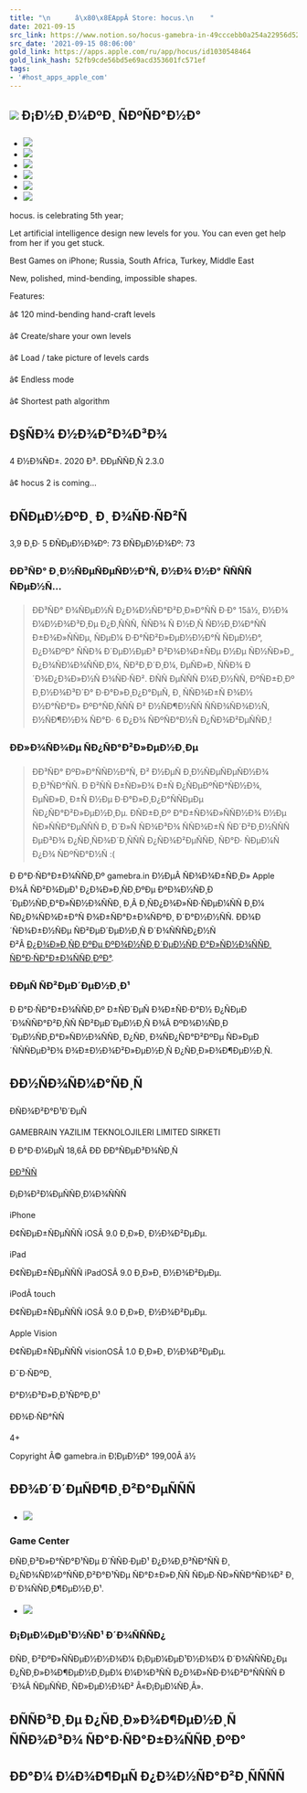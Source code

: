 ```yaml
---
title: "\n      â\x80\x8EAppÂ Store: hocus.\n    "
date: 2021-09-15
src_link: https://www.notion.so/hocus-gamebra-in-49cccebb0a254a22956d5247ef89bee8
src_date: '2021-09-15 08:06:00'
gold_link: https://apps.apple.com/ru/app/hocus/id1030548464
gold_link_hash: 52fb9cde56bd5e69acd353601fc571ef
tags:
- '#host_apps_apple_com'
---
```





![](/assets/artwork/1x1-42817eea7ade52607a760cbee00d1495.gif)
Ð¡Ð½Ð¸Ð¼ÐºÐ¸ ÑÐºÑÐ°Ð½Ð°
-------------------------


* ![](/assets/artwork/1x1-42817eea7ade52607a760cbee00d1495.gif)
* ![](/assets/artwork/1x1-42817eea7ade52607a760cbee00d1495.gif)
* ![](/assets/artwork/1x1-42817eea7ade52607a760cbee00d1495.gif)
* ![](/assets/artwork/1x1-42817eea7ade52607a760cbee00d1495.gif)
* ![](/assets/artwork/1x1-42817eea7ade52607a760cbee00d1495.gif)
* ![](/assets/artwork/1x1-42817eea7ade52607a760cbee00d1495.gif)


hocus. is celebrating 5th year;   



Let artificial intelligence design new levels for you. You can even get help from her if you get stuck.  


Best Games on iPhone; Russia, South Africa, Turkey, Middle East  


New, polished, mind-bending, impossible shapes.  


Features:

â¢ 120 mind-bending hand-craft levels

â¢ Create/share your own levels

â¢ Load / take picture of levels cards

â¢ Endless mode

â¢ Shortest path algorithm  



Ð§ÑÐ¾ Ð½Ð¾Ð²Ð¾Ð³Ð¾
-------------------


4 Ð½Ð¾ÑÐ±. 2020 Ð³.
ÐÐµÑÑÐ¸Ñ 2.3.0


â¢ hocus 2 is coming...  



ÐÑÐµÐ½ÐºÐ¸ Ð¸ Ð¾ÑÐ·ÑÐ²Ñ
----------------------------


3,9 Ð¸Ð· 5
ÐÑÐµÐ½Ð¾Ðº: 73
ÐÑÐµÐ½Ð¾Ðº: 73


### ÐÐ³ÑÐ° Ð¸Ð½ÑÐµÑÐµÑÐ½Ð°Ñ, Ð½Ð¾ Ð½Ð° ÑÑÑÑ ÑÐµÐ½Ñ...



> ÐÐ³ÑÐ° Ð¾ÑÐµÐ½Ñ Ð¿Ð¾Ð½ÑÐ°Ð²Ð¸Ð»Ð°ÑÑ Ð·Ð° 15â½, Ð½Ð¾ Ð¼Ð½Ð¾Ð³Ð¸Ðµ Ð¿Ð¸ÑÑÑ, ÑÑÐ¾ Ñ Ð½Ð¸Ñ ÑÐ½Ð¸Ð¼Ð°ÑÑ Ð±Ð¾Ð»ÑÑÐµ, ÑÐµÐ¼ Ð·Ð°ÑÐ²Ð»ÐµÐ½Ð½Ð°Ñ ÑÐµÐ½Ð°, Ð¿Ð¾ÐºÐ° ÑÑÐ¾ Ð´ÐµÐ½ÐµÐ³ Ð²Ð¾Ð¾Ð±ÑÐµ Ð½Ðµ ÑÐ½ÑÐ»Ð¸, Ð¿Ð¾ÑÐ¼Ð¾ÑÑÐ¸Ð¼, ÑÐ²Ð¸Ð´Ð¸Ð¼, ÐµÑÐ»Ð¸ ÑÑÐ¾ Ð´Ð¾Ð¿Ð¾Ð»Ð½Ñ Ð¾ÑÐ·ÑÐ². ÐÑÑ ÐµÑÑÑ Ð¼Ð¸Ð½ÑÑ, ÐºÑÐ±Ð¸Ðº Ð¸Ð½Ð¾Ð³Ð´Ð° Ð·Ð°Ð»Ð¸Ð¿Ð°ÐµÑ, Ð¸ ÑÑÐ¾Ð±Ñ Ð¾Ð½ Ð½Ð°ÑÐ°Ð» ÐºÐ°ÑÐ¸ÑÑÑ Ð² Ð½ÑÐ¶Ð½ÑÑ ÑÑÐ¾ÑÐ¾Ð½Ñ, Ð½ÑÐ¶Ð½Ð¾ ÑÐ°Ð· 6 Ð¿Ð¾ ÑÐºÑÐ°Ð½Ñ Ð¿ÑÐ¾Ð²ÐµÑÑÐ¸!


### ÐÐ»Ð¾ÑÐ¾Ðµ ÑÐ¿ÑÐ°Ð²Ð»ÐµÐ½Ð¸Ðµ



> ÐÐ³ÑÐ° ÐºÐ»Ð°ÑÑÐ½Ð°Ñ, Ð² Ð½ÐµÑ Ð¸Ð½ÑÐµÑÐµÑÐ½Ð¾ Ð¸Ð³ÑÐ°ÑÑ. Ð Ð²ÑÑ Ð±ÑÐ»Ð¾ Ð±Ñ Ð¿ÑÐµÐºÑÐ°ÑÐ½Ð¾, ÐµÑÐ»Ð¸ Ð±Ñ Ð½Ðµ Ð·Ð°Ð»Ð¸Ð¿Ð°ÑÑÐµÐµ ÑÐ¿ÑÐ°Ð²Ð»ÐµÐ½Ð¸Ðµ. ÐÑÐ±Ð¸Ðº Ð°Ð±ÑÐ¾Ð»ÑÑÐ½Ð¾ Ð½Ðµ ÑÐ»ÑÑÐ°ÐµÑÑÑ Ð¸ Ð´Ð»Ñ ÑÐ¾Ð³Ð¾ ÑÑÐ¾Ð±Ñ ÑÐ´Ð²Ð¸Ð½ÑÑÑ ÐµÐ³Ð¾ Ð¿ÑÐ¸ÑÐ¾Ð´Ð¸ÑÑÑ Ð¿ÑÐ¾Ð²ÐµÑÑÐ¸ ÑÐ°Ð· ÑÐµÐ¼Ñ Ð¿Ð¾ ÑÐºÑÐ°Ð½Ñ :(



 Ð Ð°Ð·ÑÐ°Ð±Ð¾ÑÑÐ¸Ðº gamebra.in Ð½ÐµÂ ÑÐ¾Ð¾Ð±ÑÐ¸Ð» Apple Ð¾Â ÑÐ²Ð¾ÐµÐ¹ Ð¿Ð¾Ð»Ð¸ÑÐ¸ÐºÐµ ÐºÐ¾Ð½ÑÐ¸Ð´ÐµÐ½ÑÐ¸Ð°Ð»ÑÐ½Ð¾ÑÑÐ¸ Ð¸Â Ð¸ÑÐ¿Ð¾Ð»ÑÐ·ÑÐµÐ¼ÑÑ Ð¸Ð¼ ÑÐ¿Ð¾ÑÐ¾Ð±Ð°Ñ Ð¾Ð±ÑÐ°Ð±Ð¾ÑÐºÐ¸ Ð´Ð°Ð½Ð½ÑÑ. ÐÐ¾Ð´ÑÐ¾Ð±Ð½ÑÐµ ÑÐ²ÐµÐ´ÐµÐ½Ð¸Ñ Ð´Ð¾ÑÑÑÐ¿Ð½Ñ Ð²Â [Ð¿Ð¾Ð»Ð¸ÑÐ¸ÐºÐµ ÐºÐ¾Ð½ÑÐ¸Ð´ÐµÐ½ÑÐ¸Ð°Ð»ÑÐ½Ð¾ÑÑÐ¸ ÑÐ°Ð·ÑÐ°Ð±Ð¾ÑÑÐ¸ÐºÐ°](http://gamebra.in/hocus-privacy-policy/).
 


### ÐÐµÑ ÑÐ²ÐµÐ´ÐµÐ½Ð¸Ð¹


Ð Ð°Ð·ÑÐ°Ð±Ð¾ÑÑÐ¸Ðº Ð±ÑÐ´ÐµÑ Ð¾Ð±ÑÐ·Ð°Ð½ Ð¿ÑÐµÐ´Ð¾ÑÑÐ°Ð²Ð¸ÑÑ ÑÐ²ÐµÐ´ÐµÐ½Ð¸Ñ Ð¾Â ÐºÐ¾Ð½ÑÐ¸Ð´ÐµÐ½ÑÐ¸Ð°Ð»ÑÐ½Ð¾ÑÑÐ¸ Ð¿ÑÐ¸ Ð¾ÑÐ¿ÑÐ°Ð²ÐºÐµ ÑÐ»ÐµÐ´ÑÑÑÐµÐ³Ð¾ Ð¾Ð±Ð½Ð¾Ð²Ð»ÐµÐ½Ð¸Ñ Ð¿ÑÐ¸Ð»Ð¾Ð¶ÐµÐ½Ð¸Ñ.


ÐÐ½ÑÐ¾ÑÐ¼Ð°ÑÐ¸Ñ
--------------------



ÐÑÐ¾Ð²Ð°Ð¹Ð´ÐµÑ

 GAMEBRAIN YAZILIM TEKNOLOJILERI LIMITED SIRKETI
 
Ð Ð°Ð·Ð¼ÐµÑ
18,6Â ÐÐ
ÐÐ°ÑÐµÐ³Ð¾ÑÐ¸Ñ

[ÐÐ³ÑÑ](https://itunes.apple.com/ru/genre/id6014) 

Ð¡Ð¾Ð²Ð¼ÐµÑÑÐ¸Ð¼Ð¾ÑÑÑ



 iPhone
 
Ð¢ÑÐµÐ±ÑÐµÑÑÑ iOSÂ 9.0 Ð¸Ð»Ð¸ Ð½Ð¾Ð²ÐµÐµ.
 



 iPad
 
Ð¢ÑÐµÐ±ÑÐµÑÑÑ iPadOSÂ 9.0 Ð¸Ð»Ð¸ Ð½Ð¾Ð²ÐµÐµ.
 



 iPodÂ touch
 
Ð¢ÑÐµÐ±ÑÐµÑÑÑ iOSÂ 9.0 Ð¸Ð»Ð¸ Ð½Ð¾Ð²ÐµÐµ.
 



 Apple Vision
 
Ð¢ÑÐµÐ±ÑÐµÑÑÑ visionOSÂ 1.0 Ð¸Ð»Ð¸ Ð½Ð¾Ð²ÐµÐµ.
 


Ð¯Ð·ÑÐºÐ¸

Ð°Ð½Ð³Ð»Ð¸Ð¹ÑÐºÐ¸Ð¹



ÐÐ¾Ð·ÑÐ°ÑÑ

 4+
 
Copyright
Â© gamebra.in
Ð¦ÐµÐ½Ð°
199,00Â â½

ÐÐ¾Ð´Ð´ÐµÑÐ¶Ð¸Ð²Ð°ÐµÑÑÑ
----------------------------


* ![](/assets/images/supports/supports-GameCenter@2x-b18ad603e773b291954f4076405b2f24.png)
### Game Center


ÐÑÐ¸Ð³Ð»Ð°ÑÐ°Ð¹ÑÐµ Ð´ÑÑÐ·ÐµÐ¹ Ð¿Ð¾Ð¸Ð³ÑÐ°ÑÑ Ð¸ Ð¿ÑÐ¾ÑÐ¼Ð°ÑÑÐ¸Ð²Ð°Ð¹ÑÐµ ÑÐ°Ð±Ð»Ð¸ÑÑ ÑÐµÐ·ÑÐ»ÑÑÐ°ÑÐ¾Ð² Ð¸ Ð´Ð¾ÑÑÐ¸Ð¶ÐµÐ½Ð¸Ð¹.
* ![](/assets/images/supports/supports-FamilySharing@2x-f58f31bc78fe9fe7be3565abccbecb34.png)
### Ð¡ÐµÐ¼ÐµÐ¹Ð½ÑÐ¹ Ð´Ð¾ÑÑÑÐ¿


ÐÑÐ¸ Ð²ÐºÐ»ÑÑÐµÐ½Ð½Ð¾Ð¼ Ð¡ÐµÐ¼ÐµÐ¹Ð½Ð¾Ð¼ Ð´Ð¾ÑÑÑÐ¿Ðµ Ð¿ÑÐ¸Ð»Ð¾Ð¶ÐµÐ½Ð¸ÐµÐ¼ Ð¼Ð¾Ð³ÑÑ Ð¿Ð¾Ð»ÑÐ·Ð¾Ð²Ð°ÑÑÑÑ Ð´Ð¾Â ÑÐµÑÑÐ¸ ÑÐ»ÐµÐ½Ð¾Ð² Â«Ð¡ÐµÐ¼ÑÐ¸Â».


ÐÑÑÐ³Ð¸Ðµ Ð¿ÑÐ¸Ð»Ð¾Ð¶ÐµÐ½Ð¸Ñ ÑÑÐ¾Ð³Ð¾ ÑÐ°Ð·ÑÐ°Ð±Ð¾ÑÑÐ¸ÐºÐ°
---------------------------------------------------------------------


ÐÐ°Ð¼ Ð¼Ð¾Ð¶ÐµÑ Ð¿Ð¾Ð½ÑÐ°Ð²Ð¸ÑÑÑÑ
----------------------------------------